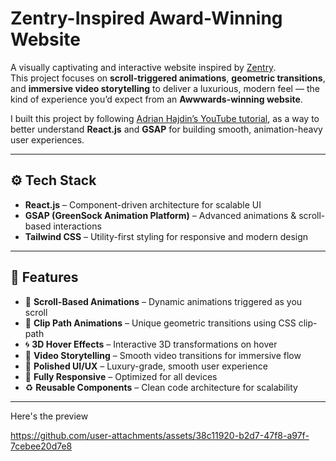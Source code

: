 # Zentry-Inspired Award-Winning Website  

A visually captivating and interactive website inspired by [Zentry](https://zentry.com/).  
This project focuses on **scroll-triggered animations**, **geometric transitions**, and **immersive video storytelling** to deliver a luxurious, modern feel — the kind of experience you’d expect from an **Awwwards-winning website**.  

I built this project by following [Adrian Hajdin’s YouTube tutorial](https://www.youtube.com/@javascriptmastery), as a way to better understand **React.js** and **GSAP** for building smooth, animation-heavy user experiences.  

---

## ⚙️ Tech Stack  

- **React.js** – Component-driven architecture for scalable UI  
- **GSAP (GreenSock Animation Platform)** – Advanced animations & scroll-based interactions  
- **Tailwind CSS** – Utility-first styling for responsive and modern design  

---

## 🔋 Features  

- 🚀 **Scroll-Based Animations** – Dynamic animations triggered as you scroll  
- 🔷 **Clip Path Animations** – Unique geometric transitions using CSS clip-path  
- 🌀 **3D Hover Effects** – Interactive 3D transformations on hover  
- 🎥 **Video Storytelling** – Smooth video transitions for immersive flow  
- 🎨 **Polished UI/UX** – Luxury-grade, smooth user experience  
- 📱 **Fully Responsive** – Optimized for all devices  
- ♻️ **Reusable Components** – Clean code architecture for scalability  

---

Here's the preview


https://github.com/user-attachments/assets/38c11920-b2d7-47f8-a97f-7cebee20d7e8


